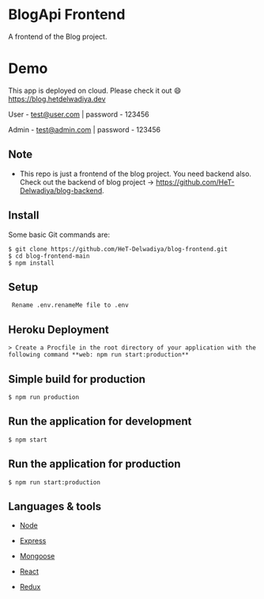 # BlogApi Frontend
A frontend of the Blog project.

# Demo
This app is deployed on cloud. Please check it out :smile: https://blog.hetdelwadiya.dev

User - test@user.com | password - 123456

Admin - test@admin.com | password - 123456

## Note 

  * This repo is just a frontend of the blog project. You need backend also. Check out the backend of blog project -> https://github.com/HeT-Delwadiya/blog-backend.

## Install

Some basic Git commands are:

```
$ git clone https://github.com/HeT-Delwadiya/blog-frontend.git
$ cd blog-frontend-main
$ npm install
```

## Setup

```
 Rename .env.renameMe file to .env
```

## Heroku Deployment

```
> Create a Procfile in the root directory of your application with the following command **web: npm run start:production**
```


## Simple build for production

```
$ npm run production
```

## Run the application for development

```
$ npm start
```

## Run the application for production

```
$ npm run start:production
```

## Languages & tools

- [Node](https://nodejs.org/en/)

- [Express](https://expressjs.com/)

- [Mongoose](https://mongoosejs.com/)

- [React](https://reactjs.org/)

- [Redux](https://redux.js.org/)